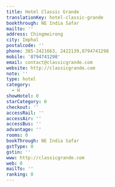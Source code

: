 ```yaml
---
title: Hotel Classic Grande
translationKey: hotel-classic-grande
bookthrough: NE India Safar
mailto: ''
address: Chingmeirong
city: Imphal
postalcode: ''
phone: 385-2421663, 2422139,8794741298
mobile: '8794741298'
email: contact@classicgrande.com
website: http://classicgrande.com
note: ''
type: hotel
category:
  - H
showHotel: 0
starCategory: 0
checkout: ''
accessRail: ''
accessAir: ''
accessBus: ''
advantage: ''
rooms: 0
bookThrough: NE India Safar
gstType: 0
gstin: ''
www: http://classicgrande.com
web: 0
mailTo: ''
ranking: 0
---
```








